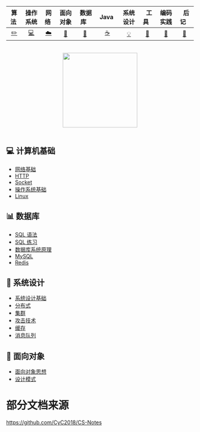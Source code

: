 
| 算法&nbsp; | 操作系统 | 网络&nbsp;|面向对象| &nbsp;数据库&nbsp;&nbsp;|&nbsp;Java&nbsp;&nbsp;|系统设计| &nbsp;&nbsp;工具&nbsp;&nbsp; |编码实践| &nbsp;&nbsp;后记&nbsp;&nbsp; |
| :---: | :----: | :---: | :----: | :----: | :----: | :----: | :----: | :----: | :----: |
| [:pencil2:](#pencil2-算法) | [:computer:](#computer-操作系统) | [:cloud:](#cloud-网络) | [:art:](#art-面向对象) | [:floppy_disk:](#floppy_disk-数据库) |[:coffee:](#coffee-java)| [:bulb:](#bulb-系统设计) |[:wrench:](#wrench-工具)| [:watermelon:](#watermelon-编码实践) |[:memo:](#memo-后记)|

<br>

<div align="center">
    <img src="https://cs-notes-1256109796.cos.ap-guangzhou.myqcloud.com/githubio/LogoMakr_0zpEzN.png" width="200px">
</div>

<br>

## :computer: 计算机基础
- [网络基础](计算机基础/网络基础/README.md)
- [HTTP](计算机基础/HTTP.md)
- [Socket](计算机基础/Socket.md)
- [操作系统基础](计算机基础/操作系统/README.md)
- [Linux](计算机基础/Linux.md)

## :bar_chart: 数据库
- [SQL 语法](数据库/SQL语法.md)
- [SQL 练习](数据库/SQL练习.md)
- [数据库系统原理](数据库/数据库系统原理.md)
- [MySQL](数据库/MySQL.md)
- [Redis](数据库/Redis.md)

## :pencil: 系统设计
- [系统设计基础](系统设计/系统设计基础.md)
- [分布式](系统设计/分布式.md)
- [集群](系统设计/集群.md)
- [攻击技术](系统设计/攻击技术.md)
- [缓存](系统设计/缓存.md)
- [消息队列](系统设计/消息队列.md)

## :shaved_ice: 面向对象
- [面向对象思想](面向对象/面向对象思想.md)
- [设计模式]()

# 部分文档来源
https://github.com/CyC2018/CS-Notes